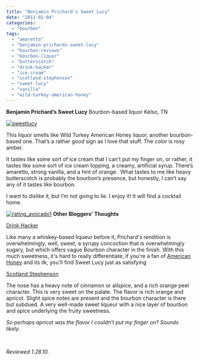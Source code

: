 ```yaml
---
title: "Benjamin Prichard's Sweet Lucy"
date: "2011-02-04"
categories: 
  - "bourbon"
tags: 
  - "amaretto"
  - "benjamin-prichards-sweet-lucy"
  - "bourbon-reviews"
  - "bourbon-liquor"
  - "butterscotch"
  - "drink-hacker"
  - "ice-cream"
  - "scotland-stephenson"
  - "sweet-lucy"
  - "vanilla"
  - "wild-turkey-american-honey"
---
```


**Benjamin Prichard’s Sweet Lucy** Bourbon-based liquor Kelso, TN

[![](http://s3.amazonaws.com/thegourmez-wpmedia/2011/01/sweetlucy.jpg "sweetlucy")](http://s3.amazonaws.com/thegourmez-wpmedia/2011/01/sweetlucy.jpg)

This liquor smells like Wild Turkey American Honey liquor, another bourbon-based one. That’s a rather good sign as I love that stuff. The color is rosy amber.

It tastes like some sort of ice cream that I can’t put my finger on, or rather, it tastes like some sort of ice cream topping, a creamy, artificial syrup. There’s amaretto, strong vanilla, and a hint of orange.  What tastes to me like heavy butterscotch is probably the bourbon’s presence, but honestly, I can’t say any of it tastes like bourbon.

I want to dislike it, but I’m not going to lie. I enjoy it! It will find a cocktail home.

[![](http://s3.amazonaws.com/thegourmez-wpmedia/2009/02/rating_avocado1.gif "rating_avocado1")](http://s3.amazonaws.com/thegourmez-wpmedia/2009/02/rating_avocado1.gif)  **Other Bloggers’ Thoughts**

[Drink Hacker](http://www.drinkhacker.com/2010/11/12/review-benjamin-prichards-tennessee-whiskeys-and-liqueur/)

Like many a whiskey-based liqueur before it, Prichard's rendition is overwhelmingly, well, sweet, a syrupy concoction that is overwhelmingly sugary, but which offers vague Bourbon character in the finish. With this much sweetness, it's hard to really differentiate; if you're a fan of [American Honey](http://www.drinkhacker.com/2008/08/02/review-wild-turkey-american-honey-liqueur/) and its ilk, you'll find Sweet Lucy just as satisfying

[Scotland Stephenson](http://www.scotlandstephenson.com/spirits/reviews/2353.php)

The nose has a heavy note of cinnamon or allspice, and a rich orange peel character. This is very sweet on the palate. The flavor is rich orange and apricot. Slight spice notes are present and the bourbon character is there but subdued. A very well-made sweet liqueur with a nice layer of bourbon and spice underlying the fruity sweetness.

_So perhaps apricot was the flavor I couldn’t put my finger on? Sounds likely._

 

_Reviewed 1.28.10._
